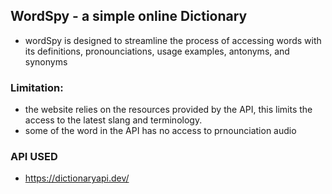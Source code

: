 ## WordSpy - a simple online Dictionary
- wordSpy is designed to streamline the process of accessing words with its definitions, pronounciations, usage examples, antonyms, and synonyms


### Limitation:
- the website relies on the resources provided by the API, this limits the access to the latest slang and terminology.
- some of the word in the API has no access to prnounciation audio


### API USED
- https://dictionaryapi.dev/ 

